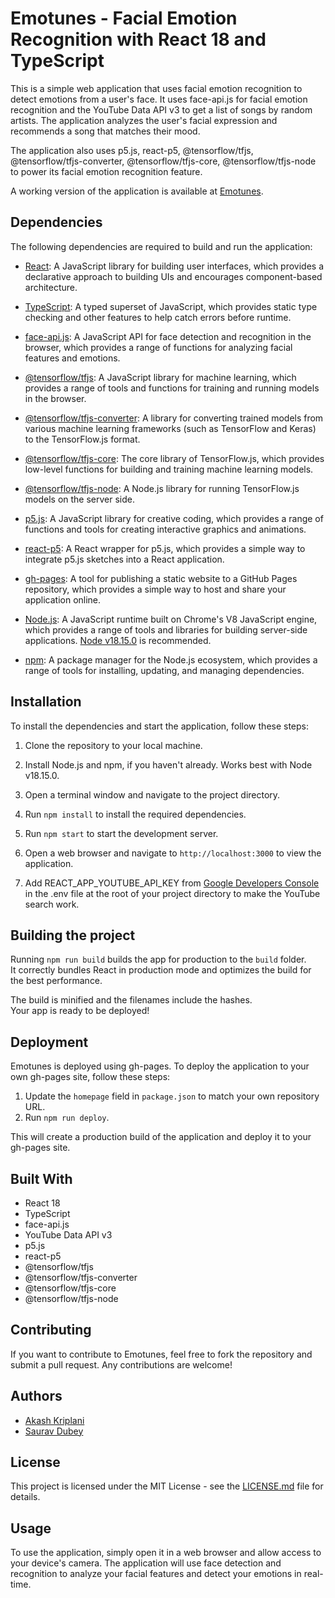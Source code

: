 # Emotunes - Facial Emotion Recognition with React 18 and TypeScript

This is a simple web application that uses facial emotion recognition to detect emotions from a user's face. It uses face-api.js for facial emotion recognition and the YouTube Data API v3 to get a list of songs by random artists. The application analyzes the user's facial expression and recommends a song that matches their mood.

The application also uses p5.js, react-p5, @tensorflow/tfjs, @tensorflow/tfjs-converter, @tensorflow/tfjs-core, @tensorflow/tfjs-node to power its facial emotion recognition feature.

A working version of the application is available at [Emotunes](https://akashkriplani.github.io/emotunes).

## Dependencies

The following dependencies are required to build and run the application:

- [React](https://reactjs.org/): A JavaScript library for building user interfaces, which provides a declarative approach to building UIs and encourages component-based architecture.

- [TypeScript](https://www.typescriptlang.org/): A typed superset of JavaScript, which provides static type checking and other features to help catch errors before runtime.

- [face-api.js](https://github.com/justadudewhohacks/face-api.js): A JavaScript API for face detection and recognition in the browser, which provides a range of functions for analyzing facial features and emotions.

- [@tensorflow/tfjs](https://www.tensorflow.org/js): A JavaScript library for machine learning, which provides a range of tools and functions for training and running models in the browser.

- [@tensorflow/tfjs-converter](https://www.tensorflow.org/js/guide/conversion): A library for converting trained models from various machine learning frameworks (such as TensorFlow and Keras) to the TensorFlow.js format.

- [@tensorflow/tfjs-core](https://www.tensorflow.org/js/guide/core_concepts): The core library of TensorFlow.js, which provides low-level functions for building and training machine learning models.

- [@tensorflow/tfjs-node](https://www.tensorflow.org/js/guide/nodejs): A Node.js library for running TensorFlow.js models on the server side.

- [p5.js](https://p5js.org/): A JavaScript library for creative coding, which provides a range of functions and tools for creating interactive graphics and animations.

- [react-p5](https://www.npmjs.com/package/react-p5): A React wrapper for p5.js, which provides a simple way to integrate p5.js sketches into a React application.

- [gh-pages](https://github.com/tschaub/gh-pages): A tool for publishing a static website to a GitHub Pages repository, which provides a simple way to host and share your application online.

- [Node.js](https://nodejs.org/): A JavaScript runtime built on Chrome's V8 JavaScript engine, which provides a range of tools and libraries for building server-side applications. [Node v18.15.0](https://nodejs.org/dist/v18.15.0/) is recommended.

- [npm](https://www.npmjs.com/): A package manager for the Node.js ecosystem, which provides a range of tools for installing, updating, and managing dependencies.

## Installation

To install the dependencies and start the application, follow these steps:

1. Clone the repository to your local machine.

2. Install Node.js and npm, if you haven't already. Works best with Node v18.15.0.

3. Open a terminal window and navigate to the project directory.

4. Run `npm install` to install the required dependencies.

5. Run `npm start` to start the development server.

6. Open a web browser and navigate to `http://localhost:3000` to view the application.

7. Add REACT_APP_YOUTUBE_API_KEY from [Google Developers Console](https://console.developers.google.com/) in the .env file at the root of your project directory to make the YouTube search work.

## Building the project

Running `npm run build` builds the app for production to the `build` folder.\
It correctly bundles React in production mode and optimizes the build for the best performance.

The build is minified and the filenames include the hashes.\
Your app is ready to be deployed!

## Deployment

Emotunes is deployed using gh-pages. To deploy the application to your own gh-pages site, follow these steps:

1. Update the `homepage` field in `package.json` to match your own repository URL.
2. Run `npm run deploy`.

This will create a production build of the application and deploy it to your gh-pages site.

## Built With

- React 18
- TypeScript
- face-api.js
- YouTube Data API v3
- p5.js
- react-p5
- @tensorflow/tfjs
- @tensorflow/tfjs-converter
- @tensorflow/tfjs-core
- @tensorflow/tfjs-node

## Contributing

If you want to contribute to Emotunes, feel free to fork the repository and submit a pull request. Any contributions are welcome!

## Authors

- [Akash Kriplani](https://github.com/akashkriplani)
- [Saurav Dubey](https://github.com/sauravn10)

## License

This project is licensed under the MIT License - see the [LICENSE.md](LICENSE.md) file for details.

## Usage

To use the application, simply open it in a web browser and allow access to your device's camera. The application will use face detection and recognition to analyze your facial features and detect your emotions in real-time.
